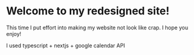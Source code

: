 # Welcome to my redesigned site!

This time I put effort into making my website not look like crap.  I hope you enjoy!

I used typescript + nextjs + google calendar API